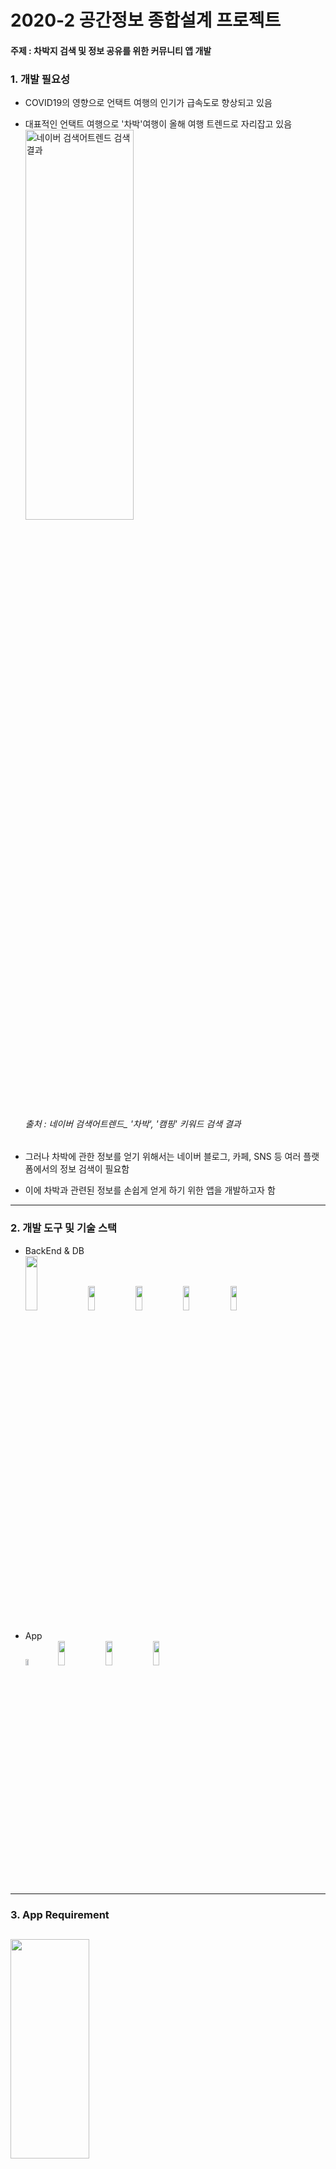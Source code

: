 # 2020-2 공간정보 종합설계 프로젝트

#### 주제 : 차박지 검색 및 정보 공유를 위한 커뮤니티 앱 개발

### 1. 개발 필요성
 - COVID19의 영향으로 언택트 여행의 인기가 급속도로 향상되고 있음
 - 대표적인 언택트 여행으로 '차박'여행이 올해 여행 트렌드로 자리잡고 있음
<img src="https://user-images.githubusercontent.com/61186671/102477866-44507280-40a0-11eb-8cfe-c9742425648a.png" width="60%" height="40%" title="네이버 검색어트렌드 검색결과"></img>
    ###### 출처 : 네이버 검색어트렌드_ '차박', '캠핑' 키워드 검색 결과
    

 - 그러나 차박에 관한 정보를 얻기 위해서는 네이버 블로그, 카페, SNS 등 여러 플랫폼에서의 정보 검색이 필요함
 - 이에 차박과 관련된 정보를 손쉽게 얻게 하기 위한 앱을 개발하고자 함
 ---
 ### 2. 개발 도구 및 기술 스택
  - BackEnd & DB   
  <img src="https://user-images.githubusercontent.com/61186671/102478500-030c9280-40a1-11eb-905e-ce953eef3380.png" width="20%" height="15%"></img>
  <img src="https://user-images.githubusercontent.com/61186671/102478676-3a7b3f00-40a1-11eb-838e-371e49f8033e.png" width="15%" height="10%"></img>
  <img src="https://user-images.githubusercontent.com/61186671/102479335-1d933b80-40a2-11eb-99e3-7effbec8b0b0.png" width="15%" height="10%"></img>
  <img src="https://user-images.githubusercontent.com/61186671/102479521-56cbab80-40a2-11eb-9e09-986166bdd869.png" width="15%" height="10%"></img>
  <img src="https://user-images.githubusercontent.com/61186671/102478758-554db380-40a1-11eb-8fe9-039f0547f2b3.png" width="15%" height="10%"></img>
   
  - App   
  <img src="https://user-images.githubusercontent.com/61186671/102479175-e58bf880-40a1-11eb-962e-cd0de84ac9cb.png" width="10%" height="5%"></img>
  <img src="https://user-images.githubusercontent.com/61186671/102478886-80d09e00-40a1-11eb-8ec5-62754807f82e.png" width="15%" height="10%"></img>
  <img src="https://user-images.githubusercontent.com/61186671/102478968-9d6cd600-40a1-11eb-9afc-d69808b7125e.png" width="15%" height="10%"></img>
  <img src="https://user-images.githubusercontent.com/61186671/102479027-b2496980-40a1-11eb-900a-993a2afe48ad.png" width="15%" height="10%"></img>
 ---
   
 ### 3. App Requirement
  <img src="https://user-images.githubusercontent.com/61186671/102480387-89c26f00-40a3-11eb-9029-9a1f91fa7774.png" width="50%" height="30%"></img>
 ---
 
 ### 4. UI/UX
  - 스플래시 이미지 & 로그인, 회원가입 화면   
  <img src="https://user-images.githubusercontent.com/61186671/102479789-b3c76180-40a2-11eb-8879-40f259be7216.png" width="50%" height="30%"></img>   
  
  - 메인화면 & 차박지 상세정보 화면   
  <img src="https://user-images.githubusercontent.com/61186671/102480173-3fd98900-40a3-11eb-8db4-f627762ce759.png" width="50%" height="30%"></img>   
  
  - 차박지 검색(지역선택을 이용한 검색, 키워드를 이용한 검색, 지도를 이용한 검색) & 검색 결과 화면   
  <img src="https://user-images.githubusercontent.com/61186671/102480630-df971700-40a3-11eb-8e02-f0be74c476e1.png" width="60%" height="40%"></img>   
  
  - 차박지 평가 및 리뷰작성 & 필터 설정화면   
  <img src="https://user-images.githubusercontent.com/61186671/102480892-44eb0800-40a4-11eb-859a-7f1215a6f6dc.png" width="30%" height="20%"></img>   
  
  - 게시판, 게시글 작성 및 게시글 보기 화면   
  <img src="https://user-images.githubusercontent.com/61186671/102481364-f8ec9300-40a4-11eb-9276-8e3c04c33e4b.png" width="50%" height="30%"></img>   
  
  - 즐겨찾는 차박지 관리 & 내가 작성한 리뷰 관리 & 내가 작성한 게시글 관리화면   
  <img src="https://user-images.githubusercontent.com/61186671/102481711-6ef0fa00-40a5-11eb-9ed4-b1269c20f5f4.png" width="50%" height="30%"></img>   
  
